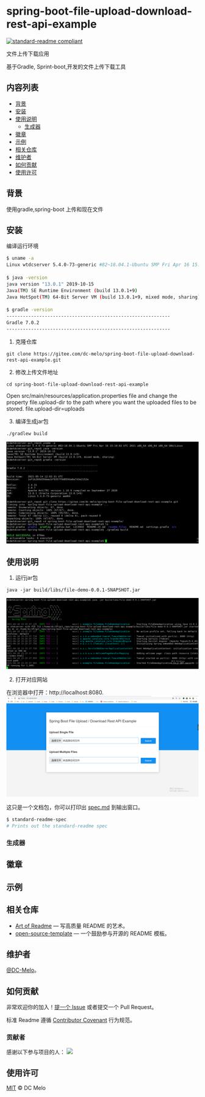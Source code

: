 # spring-boot-file-upload-download-rest-api-example

[![standard-readme compliant](https://img.shields.io/badge/readme%20style-standard-brightgreen.svg?style=flat-square)](https://github.com/RichardLitt/standard-readme)

文件上传下载应用

基于Gradle, Sprint-boot,开发的文件上传下载工具

## 内容列表

- [背景](#背景)
- [安装](#安装)
- [使用说明](#使用说明)
	- [生成器](#生成器)
- [徽章](#徽章)
- [示例](#示例)
- [相关仓库](#相关仓库)
- [维护者](#维护者)
- [如何贡献](#如何贡献)
- [使用许可](#使用许可)

## 背景

使用gradle,spring-boot 上传和现在文件

## 安装

编译运行环境
```sh
$ uname -a
Linux wtdcserver 5.4.0-73-generic #82~18.04.1-Ubuntu SMP Fri Apr 16 15:10:02 UTC 2021 x86_64 x86_64 x86_64 GNU/Linux

$ java -version
java version "13.0.1" 2019-10-15
Java(TM) SE Runtime Environment (build 13.0.1+9)
Java HotSpot(TM) 64-Bit Server VM (build 13.0.1+9, mixed mode, sharing)

$ gradle -version
------------------------------------------------------------
Gradle 7.0.2
------------------------------------------------------------
```

1. 克隆仓库
```
git clone https://gitee.com/dc-melo/spring-boot-file-upload-download-rest-api-example.git

```
2. 修改上传文件地址
```
cd spring-boot-file-upload-download-rest-api-example
```
Open src/main/resources/application.properties file and change the property file.upload-dir to the path where you want the uploaded files to be stored.
file.upload-dir=uploads

3. 编译生成jar包
```
./gradlew build
```
![spring_web_build](readme_files/spring_web_build.png)

## 使用说明

1. 运行jar包

```
java -jar build/libs/file-demo-0.0.1-SNAPSHOT.jar 
```
![spring_web_run](readme_files/spring_web_run.png)

2. 打开对应网站

在浏览器中打开：http://localhost:8080.
![spring_web_result](readme_files/spring_web_result.png)

这只是一个文档包，你可以打印出 [spec.md](spec.md) 到输出窗口。

```sh
$ standard-readme-spec
# Prints out the standard-readme spec
```

### 生成器


## 徽章

## 示例

## 相关仓库

- [Art of Readme](https://github.com/noffle/art-of-readme) — 写高质量 README 的艺术。
- [open-source-template](https://github.com/davidbgk/open-source-template/) — 一个鼓励参与开源的 README 模板。

## 维护者

[@DC-Melo](https://github.com/DC-Melo)。

## 如何贡献

非常欢迎你的加入！[提一个 Issue](https://github.com/DC-Melo/standard-readme/issues/new) 或者提交一个 Pull Request。


标准 Readme 遵循 [Contributor Covenant](http://contributor-covenant.org/version/1/3/0/) 行为规范。

### 贡献者

感谢以下参与项目的人：
<a href="graphs/contributors"><img src="https://opencollective.com/standard-readme/contributors.svg?width=890&button=false" /></a>


## 使用许可

[MIT](LICENSE) © DC Melo
